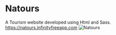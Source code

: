 # Natours
A Tourism website developed using Html and Sass.                       
https://natours.infinityfreeapp.com
![Natours](https://user-images.githubusercontent.com/103287710/184539222-2efdd19c-4897-4232-879b-997cb91c109a.jpg)
